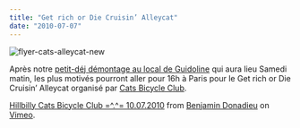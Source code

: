 ```yaml
---
title: "Get rich or Die Cruisin’ Alleycat"
date: "2010-07-07"
---
```


![](http://www.guidoline.com/wp-content/uploads/2010/07/flyer-cats-alleycat-new.jpg "flyer-cats-alleycat-new")

Après notre [petit-déj démontage au local de Guidoline](http://www.guidoline.com/2010/07/07/petit-dej-demontage-guidoline-samedi-10-juillet/) qui aura lieu Samedi matin, les plus motivés pourront aller pour 16h à Paris pour le Get rich or Die Cruisin’ Alleycat organisé par [Cats Bicycle Club](http://catsbicycleclub.wordpress.com/).

[Hillbilly Cats Bicycle Club =^.^= 10.07.2010](http://vimeo.com/13111890) from [Benjamin Donadieu](http://vimeo.com/user3725130) on [Vimeo](http://vimeo.com).
